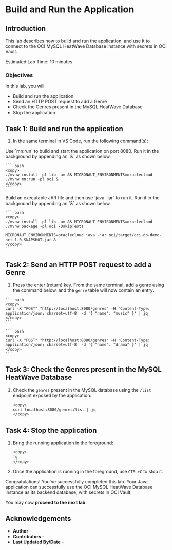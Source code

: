 # Build and Run the Application

## Introduction

This lab describes how to build and run the application, and use it to connect to the OCI MySQL HeatWave Database instance with secrets in OCI Vault.

Estimated Lab Time: 10 minutes

### Objectives

In this lab, you will:

* Build and run the application
* Send an HTTP POST request to add a Genre
* Check the Genres present in the MySQL HeatWave Database
* Stop the application

## Task 1: Build and run the application

1. In the same terminal in VS Code, run the following command(s):

<if type="mn_run">
   Use `mn:run` to build and start the application on port 8080. Run it in the background by appending an `&` as shown below.

	``` bash
	<copy>
	./mvnw install -pl lib -am && MICRONAUT_ENVIRONMENTS=oraclecloud ./mvnw mn:run -pl oci &
	</copy>
	```
</if>

<if type="jar">
   Build an executable JAR file and then use `java -jar` to run it. Run it in the background by appending an `&` as shown below.

	``` bash
	<copy>
	./mvnw install -pl lib -am && MICRONAUT_ENVIRONMENTS=oraclecloud ./mvnw package -pl oci -DskipTests

	MICRONAUT_ENVIRONMENTS=oraclecloud java -jar oci/target/oci-db-demo-oci-1.0-SNAPSHOT.jar &
	</copy>
	```
</if>

## Task 2: Send an HTTP POST request to add a Genre

1. Press the enter (return) key. From the same terminal, add a genre using the command below, and the `genre` table will now contain an entry.

<if type="mn_run">

	``` bash
	<copy>
	curl -X "POST" "http://localhost:8080/genres" -H 'Content-Type: application/json; charset=utf-8' -d '{ "name": "music" }' | jq
	</copy>
	```
</if>

<if type="jar">

    ``` bash
	<copy>
	curl -X "POST" "http://localhost:8080/genres" -H 'Content-Type: application/json; charset=utf-8' -d '{ "name": "drama" }' | jq
	</copy>
	```
</if>

## Task 3: Check the Genres present in the MySQL HeatWave Database

1. Check the `genres` present in the MySQL database using the `/list` endpoint exposed by the application:

	``` bash
	<copy>
	curl localhost:8080/genres/list | jq
	</copy>
	```

## Task 4: Stop the application

1. Bring the running application in the foreground:

	```bash
	<copy>
	fg
	</copy>
	```

2. Once the application is running in the foreground, use `CTRL+C` to stop it.

Congratulations! You've successfully completed this lab. Your Java application can successfully use the OCI MySQL HeatWave Database instance as its backend database, with secrets in OCI Vault.

You may now **proceed to the next lab**.

## Acknowledgements

* **Author** - [](var:author)
* **Contributors** - [](var:contributors)
* **Last Updated By/Date** - [](var:last_updated)
